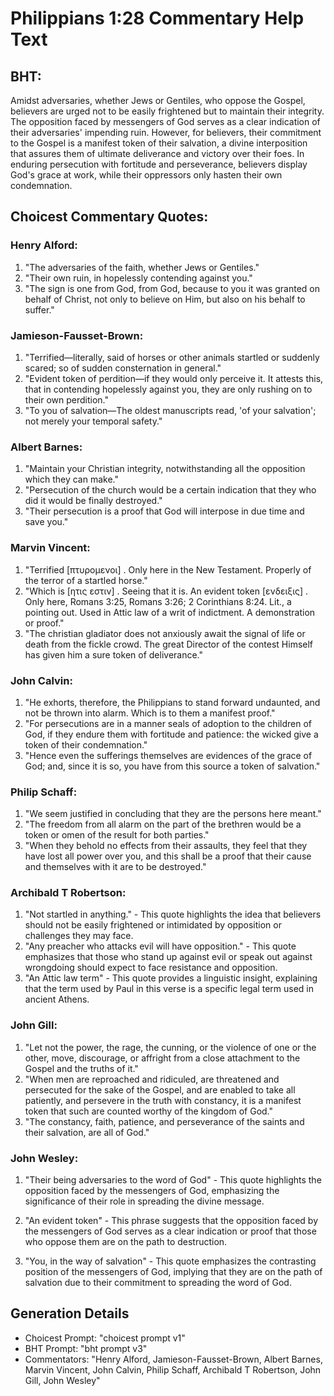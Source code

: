 # Philippians 1:28 Commentary Help Text

## BHT:
Amidst adversaries, whether Jews or Gentiles, who oppose the Gospel, believers are urged not to be easily frightened but to maintain their integrity. The opposition faced by messengers of God serves as a clear indication of their adversaries' impending ruin. However, for believers, their commitment to the Gospel is a manifest token of their salvation, a divine interposition that assures them of ultimate deliverance and victory over their foes. In enduring persecution with fortitude and perseverance, believers display God's grace at work, while their oppressors only hasten their own condemnation.

## Choicest Commentary Quotes:
### Henry Alford:
1. "The adversaries of the faith, whether Jews or Gentiles."
2. "Their own ruin, in hopelessly contending against you."
3. "The sign is one from God, from God, because to you it was granted on behalf of Christ, not only to believe on Him, but also on his behalf to suffer."

### Jamieson-Fausset-Brown:
1. "Terrified—literally, said of horses or other animals startled or suddenly scared; so of sudden consternation in general." 
2. "Evident token of perdition—if they would only perceive it. It attests this, that in contending hopelessly against you, they are only rushing on to their own perdition."
3. "To you of salvation—The oldest manuscripts read, 'of your salvation'; not merely your temporal safety."

### Albert Barnes:
1. "Maintain your Christian integrity, notwithstanding all the opposition which they can make."
2. "Persecution of the church would be a certain indication that they who did it would be finally destroyed."
3. "Their persecution is a proof that God will interpose in due time and save you."

### Marvin Vincent:
1. "Terrified [πτυρομενοι] . Only here in the New Testament. Properly of the terror of a startled horse."
2. "Which is [ητις εστιν] . Seeing that it is. An evident token [ενδειξις] . Only here, Romans 3:25, Romans 3:26; 2 Corinthians 8:24. Lit., a pointing out. Used in Attic law of a writ of indictment. A demonstration or proof."
3. "The christian gladiator does not anxiously await the signal of life or death from the fickle crowd. The great Director of the contest Himself has given him a sure token of deliverance."

### John Calvin:
1. "He exhorts, therefore, the Philippians to stand forward undaunted, and not be thrown into alarm. Which is to them a manifest proof." 
2. "For persecutions are in a manner seals of adoption to the children of God, if they endure them with fortitude and patience: the wicked give a token of their condemnation."
3. "Hence even the sufferings themselves are evidences of the grace of God; and, since it is so, you have from this source a token of salvation."

### Philip Schaff:
1. "We seem justified in concluding that they are the persons here meant."
2. "The freedom from all alarm on the part of the brethren would be a token or omen of the result for both parties."
3. "When they behold no effects from their assaults, they feel that they have lost all power over you, and this shall be a proof that their cause and themselves with it are to be destroyed."

### Archibald T Robertson:
1. "Not startled in anything." - This quote highlights the idea that believers should not be easily frightened or intimidated by opposition or challenges they may face.
2. "Any preacher who attacks evil will have opposition." - This quote emphasizes that those who stand up against evil or speak out against wrongdoing should expect to face resistance and opposition.
3. "An Attic law term" - This quote provides a linguistic insight, explaining that the term used by Paul in this verse is a specific legal term used in ancient Athens.

### John Gill:
1. "Let not the power, the rage, the cunning, or the violence of one or the other, move, discourage, or affright from a close attachment to the Gospel and the truths of it."
2. "When men are reproached and ridiculed, are threatened and persecuted for the sake of the Gospel, and are enabled to take all patiently, and persevere in the truth with constancy, it is a manifest token that such are counted worthy of the kingdom of God."
3. "The constancy, faith, patience, and perseverance of the saints and their salvation, are all of God."

### John Wesley:
1. "Their being adversaries to the word of God" - This quote highlights the opposition faced by the messengers of God, emphasizing the significance of their role in spreading the divine message.

2. "An evident token" - This phrase suggests that the opposition faced by the messengers of God serves as a clear indication or proof that those who oppose them are on the path to destruction.

3. "You, in the way of salvation" - This quote emphasizes the contrasting position of the messengers of God, implying that they are on the path of salvation due to their commitment to spreading the word of God.


## Generation Details
- Choicest Prompt: "choicest prompt v1"
- BHT Prompt: "bht prompt v3"
- Commentators: "Henry Alford, Jamieson-Fausset-Brown, Albert Barnes, Marvin Vincent, John Calvin, Philip Schaff, Archibald T Robertson, John Gill, John Wesley"
